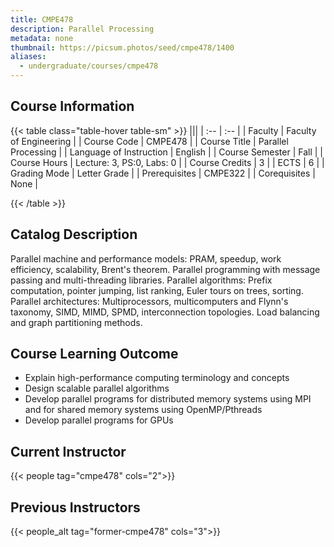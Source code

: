 ```yaml
---
title: CMPE478
description: Parallel Processing
metadata: none
thumbnail: https://picsum.photos/seed/cmpe478/1400
aliases:
  - undergraduate/courses/cmpe478
---
```


## Course Information

<!-- prettier-ignore-start -->
{{< table class="table-hover table-sm" >}}
|||
| :-- | :-- |
| Faculty | Faculty of Engineering |
| Course Code | CMPE478 |
| Course Title | Parallel Processing |
| Language of Instruction | English |
| Course Semester | Fall |
| Course Hours | Lecture: 3, PS:0, Labs: 0 |
| Course Credits | 3 |
| ECTS | 6 |
| Grading Mode | Letter Grade |
| Prerequisites | CMPE322 |
| Corequisites | None |

{{< /table >}}
<!-- prettier-ignore-end -->

## Catalog Description

Parallel machine and performance models: PRAM, speedup, work efficiency, scalability, Brent's theorem. Parallel programming with message passing and multi-threading libraries. Parallel algorithms: Prefix computation, pointer jumping, list ranking, Euler tours on trees, sorting. Parallel architectures: Multiprocessors, multicomputers and Flynn's taxonomy, SIMD, MIMD, SPMD, interconnection topologies. Load balancing and graph partitioning methods.

## Course Learning Outcome

- Explain high-performance computing terminology and concepts
- Design scalable parallel algorithms
- Develop parallel programs for distributed memory systems using MPI and for shared memory systems using OpenMP/Pthreads
- Develop parallel programs for GPUs

## Current Instructor

{{< people tag="cmpe478" cols="2">}}

## Previous Instructors

{{< people_alt tag="former-cmpe478" cols="3">}}
